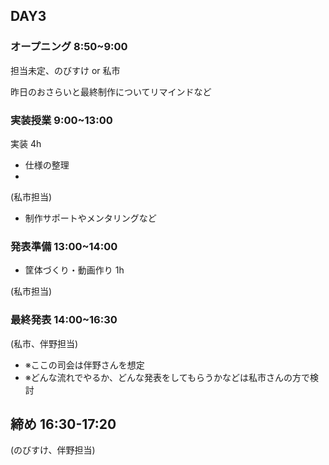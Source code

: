 ## DAY3

### オープニング 8:50~9:00

担当未定、のびすけ or 私市

昨日のおさらいと最終制作についてリマインドなど

### 実装授業 9:00~13:00
実装 4h
- 仕様の整理
- 

(私市担当)

- 制作サポートやメンタリングなど

### 発表準備 13:00~14:00
- 筐体づくり・動画作り 1h

(私市担当)

### 最終発表 14:00~16:30

(私市、伴野担当)

- ※ここの司会は伴野さんを想定
- ※どんな流れでやるか、どんな発表をしてもらうかなどは私市さんの方で検討

## 締め 16:30-17:20

(のびすけ、伴野担当)

